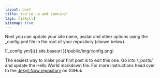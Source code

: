 ```yaml
---
layout: post
title: You're up and running!
tags: [jekyll]
sitemap: true
---
```


Next you can update your site name, avatar and other options using the _config.yml file in the root of your repository (shown below).

![_config.yml]({{ site.baseurl }}/public/img/config.png)

The easiest way to make your first post is to edit this one. Go into /_posts/ and update the Hello World markdown file. For more instructions head over to the [Jekyll Now repository](https://github.com/barryclark/jekyll-now) on GitHub.